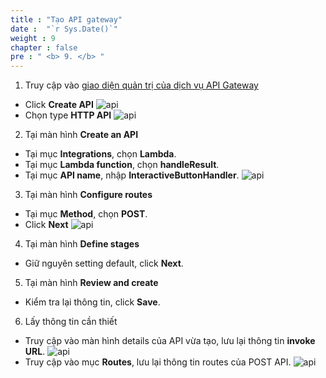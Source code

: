 ```yaml
---
title : "Tạo API gateway"
date :  "`r Sys.Date()`" 
weight : 9
chapter : false
pre : " <b> 9. </b> "
---
```

1.  Truy cập vào [giao diện quản trị của dịch vụ API Gateway](https://us-east-1.console.aws.amazon.com/apigateway)
  + Click **Create API**
  ![api](/images/apigateway/001.png)
  + Chọn type **HTTP API**
  ![api](/images/apigateway/002.png)
2. Tại màn hình **Create an API**
  + Tại mục **Integrations**, chọn **Lambda**.
  + Tại mục **Lambda function**, chọn **handleResult**.
  + Tại mục **API name**, nhập **InteractiveButtonHandler**.
  ![api](/images/apigateway/003.png)

3. Tại màn hình **Configure routes**
  + Tại mục **Method**, chọn **POST**.
  + Click **Next**
  ![api](/images/apigateway/004.png)

4. Tại màn hình **Define stages**
  + Giữ nguyên setting default, click **Next**.

5. Tại màn hình **Review and create**
  + Kiểm tra lại thông tin, click **Save**.

6. Lấy thông tin cần thiết
  + Truy cập vào màn hình details của API vừa tạo, lưu lại thông tin **invoke URL**.
  ![api](/images/apigateway/005.png)
  + Truy cập vào mục **Routes**, lưu lại thông tin routes của POST API.
  ![api](/images/apigateway/006.png)